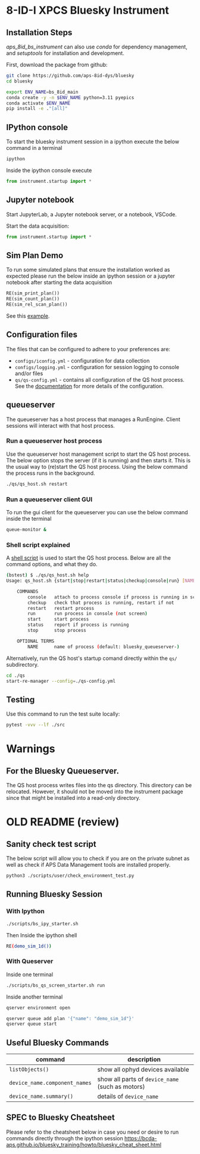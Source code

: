 # 8-ID-I XPCS Bluesky Instrument

## Installation Steps
*aps_8id_bs_instrument* can also use *conda* for dependency management, and
*setuptools* for installation and development.

First, download the package from github:

```bash
git clone https://github.com/aps-8id-dys/bluesky
cd bluesky
```

```bash
export ENV_NAME=bs_8id_main
conda create -y -n $ENV_NAME python=3.11 pyepics
conda activate $ENV_NAME
pip install -e ."[all]"
```

## IPython console
To start the bluesky instrument session in a ipython execute the below command in a terminal
```bash
ipython
```
Inside the ipython console execute
```py
from instrument.startup import *
```
## Jupyter notebook

Start JupyterLab, a Jupyter notebook server, or a notebook, VSCode.

Start the data acquisition:

```py
from instrument.startup import *
```

## Sim Plan Demo
To run some simulated plans that ensure the installation worked as expected please run the below inside an ipython session or a jupyter notebook after starting the data acquisition
```py
RE(sim_print_plan())
RE(sim_count_plan())
RE(sim_rel_scan_plan())
```

See this [example](./docs/source/demo.ipynb).

## Configuration files
The files that can be configured to adhere to your preferences are:
- `configs/iconfig.yml` - configuration for data collection
- `configs/logging.yml` - configuration for session logging to console and/or files
- `qs/qs-config.yml`    - contains all configuration of the QS host process. See the [documentation](https://blueskyproject.io/bluesky-queueserver/manager_config.html) for more details of the configuration.

## queueserver

The queueserver has a host process that manages a RunEngine. Client sessions
will interact with that host process.

### Run a queueserver host process

Use the queueserver host management script to start the QS host process.  The below option stops the server (if it
is running) and then starts it.  This is the usual way to (re)start the QS host
process. Using the below command the process runs in the background.

```bash
./qs/qs_host.sh restart
```

### Run a queueserver client GUI
To run the gui client for the queueserver you can use the below command inside the terminal
```bash
queue-monitor &
```

### Shell script explained

A [shell script](./qs/qs_host.sh) is used to start the QS host process. Below are all the command options, and what they do.
```bash
(bstest) $ ./qs/qs_host.sh help
Usage: qs_host.sh {start|stop|restart|status|checkup|console|run} [NAME]

    COMMANDS
        console   attach to process console if process is running in screen
        checkup   check that process is running, restart if not
        restart   restart process
        run       run process in console (not screen)
        start     start process
        status    report if process is running
        stop      stop process

    OPTIONAL TERMS
        NAME      name of process (default: bluesky_queueserver-)
```

Alternatively, run the QS host's startup comand directly within the `qs/`
subdirectory.

```bash
cd ./qs
start-re-manager --config=./qs-config.yml
```

## Testing

Use this command to run the test suite locally:
```bash
pytest -vvv --lf ./src
```

# Warnings
##  For the Bluesky Queueserver.

The QS host process writes files into the qs directory. This directory can be
relocated. However, it should not be moved into the instrument package since
that might be installed into a read-only directory.


# OLD README (review)

## Sanity check test script
The below script will allow you to check if you are on the private subnet as
well as check if APS Data Management tools are installed properly.
```bash
python3 ./scripts/user/check_environment_test.py
```
## Running Bluesky Session
### With Ipython

```bash
./scripts/bs_ipy_starter.sh
```

Then Inside the ipython shell

```bash
RE(demo_sim_1d())
```

### With Queserver

Inside one terminal

```bash
./scripts/bs_qs_screen_starter.sh run
```

Inside another terminal

```bash
qserver environment open
```

```bash
qserver queue add plan '{"name": "demo_sim_1d"}'
qserver queue start
```

## Useful Bluesky Commands

command | description
--- | ---
`listObjects()` | show all ophyd devices available
`device_name.component_names` | show all parts of `device_name` (such as motors)
`device_name.summary()` | details of `device_name`

## SPEC to Bluesky Cheatsheet
Please refer to the cheatsheet below in case you need or desire to run commands directly through the ipython session
https://bcda-aps.github.io/bluesky_training/howto/bluesky_cheat_sheet.html
